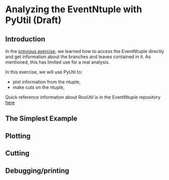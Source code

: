 # Analyzing the EventNtuple with PyUtil (Draft)

## Introduction
In the [previous exercise](eventntuple-basics.md), we learned how to access the EventNtuple directly and get information about the branches and leaves contained in it. As mentioned, this has limited use for a real analysis.

In this exercise, we will use PyUtil to:

* plot information from the ntuple,
* make cuts on the ntuple,

Quick reference information about RooUtil is in the EventNtuple repository [here](https://www.github.com/Mu2e/EventNtuple/utils/pyutil/README.md)

## The Simplest Example

## Plotting

## Cutting

## Debugging/printing
